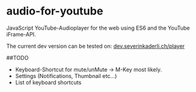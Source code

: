 # audio-for-youtube
JavaScript YouTube-Audioplayer for the web using ES6 and the YouTube iFrame-API.

The current dev version can be tested on: 
[dev.severinkaderli.ch/player](https://dev.severinkaderli.ch/player)

##TODO
* Keyboard-Shortcut for mute/unMute -> M-Key most likely.
* Settings (Notifications, Thumbnail etc...)
* List of keyboard shortcuts
